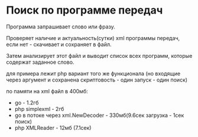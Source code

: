 # Поиск по программе передач

Программа запрашивает слово или фразу.

Проверяет наличие и актуальность(сутки) xml программы передач, если нет - скачивает  и сохраняет в файл. 

Затем анализирует этот файл и выводит список всех программ, которые содержат заданное слово.

для примера лежит php вариант того же функционала (но входящие через аргумент и сохранена скриптовость - один запуск - один поиск)

по памяти на xml файл в 400мб: 
- go - 1.2гб
- php simplexml - 2гб
- go в потоке через xml.NewDecoder - 330мб(9.6сек загрузка - 1сек поиск)
- php XMLReader - 12мб (7.1сек)